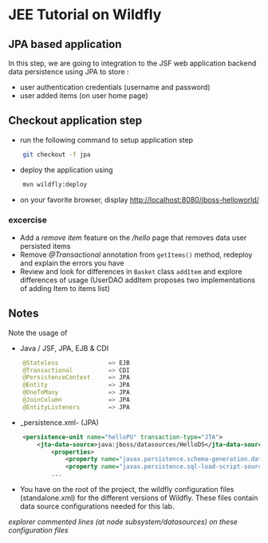 # JEE Tutorial on Wildfly

## JPA based application
In this step, we are going to integration to the JSF web application backend data persistence using JPA to store :
- user authentication credentials (username and password)
- user added items (on user home page)

## Checkout application step
* run the following command to setup application step
```sh
	git checkout -f jpa
```
* deploy the application using
```sh
	mvn wildfly:deploy
```
* on your favorite browser, display [http://localhost:8080/jboss-helloworld/](http://localhost:8080/jboss-helloworld/)

### excercise
* Add a _remove item_ feature on the _/hello_ page that removes data user persisted items
* Remove _@Transactional_ annotation from `getItems()` method, redeploy and explain the errors you have
* Review and look for differences in `Basket` class `addItem` and explore differences of usage (UserDAO addItem proposes two implementations of adding Item to items list) 

## Notes
Note the usage of

* Java / JSF, JPA, EJB & CDI
```java
	@Stateless				=> EJB
	@Transactional			=> CDI
	@PersistenceContext		=> JPA
	@Entity					=> JPA
	@OneToMany				=> JPA
	@JoinColumn				=> JPA
	@EntityListeners		=> JPA
```

* _persistence.xml- (JPA)
```xml
	<persistence-unit name="helloPU" transaction-type="JTA">
		<jta-data-source>java:jboss/datasources/HelloDS</jta-data-source>
			<properties>
				<property name="javax.persistence.schema-generation.database.action" value="drop-and-create" />
				<property name="javax.persistence.sql-load-script-source" value="META-INF/sql/data.sql" />
			...
```

* You have on the root of the project, the wildfly configuration files (standalone.xml) for the different versions of Wildfly. These files contain data source configurations needed for this lab.

_explorer commented lines (at node subsystem/datasources) on these configuration files_
